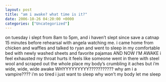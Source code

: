 ```yaml
---
layout: post
title: "am i awake? what time is it?"
date: 2006-10-26 04:20:00 +0000
categories: ["Uncategorized"]
---
```


on tuesday i slept from 8am to 5pm, and i haven’t slept since save a catnap 15 minutes before rehearsal with angela watching me. i came home from chicken and waffles and talked to ryan and went to sleep in my comfortable bed with newly washed sheets and favorite pajamas AND NOW I’M AWAKE i feel exhausted my throat hurts it feels like someone went in there with steel wool and scraped out the whole place my body’s crumbling it aches but i’m wide, wide, wide awake WHYYYYYYYYY??????????? why am i a vampire???? i’m so tired i just want to sleep why won’t my body let me sleep